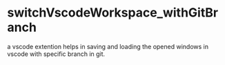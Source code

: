 # switchVscodeWorkspace_withGitBranch
a vscode extention helps in saving and loading the opened windows in vscode with specific branch in git.
